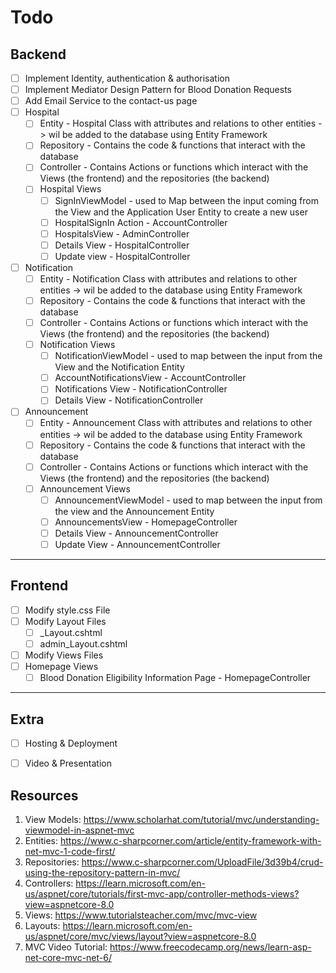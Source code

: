 # Todo

## Backend 
- [ ] Implement Identity, authentication & authorisation 
- [ ] Implement Mediator Design Pattern for Blood Donation Requests 
- [ ] Add Email Service to the contact-us page
- [ ] Hospital 
	- [ ] Entity - Hospital Class with attributes and relations to other entities -> wil be added to the database using Entity Framework 
	- [ ] Repository - Contains the code & functions that interact with the database
	- [ ] Controller - Contains Actions or functions which interact with the Views (the frontend) and the repositories (the backend)
	- [ ] Hospital Views
		- [ ] SignInViewModel - used to Map between the input coming from the View and the Application User Entity to create a new user
		- [ ] HospitalSignIn Action - AccountController
		- [ ] HospitalsView - AdminController
		- [ ] Details View - HospitalController
		- [ ] Update view - HospitalController
- [ ] Notification
	- [ ] Entity - Notification Class with attributes and relations to other entities -> wil be added to the database using Entity Framework
	- [ ] Repository - Contains the code & functions that interact with the database
	- [ ] Controller - Contains Actions or functions which interact with the Views (the frontend) and the repositories (the backend)
	- [ ] Notification Views
		- [ ] NotificationViewModel - used to map between the input from the View and the Notification Entity 
		- [ ] AccountNotificationsView - AccountController
		- [ ] Notifications View - NotificationController
		- [ ] Details View - NotificationController

- [ ] Announcement
	- [ ] Entity - Announcement Class with attributes and relations to other entities -> wil be added to the database using Entity Framework 
	- [ ] Repository - Contains the code & functions that interact with the database
	- [ ] Controller - Contains Actions or functions which interact with the Views (the frontend) and the repositories (the backend)
	- [ ] Announcement Views
		- [ ] AnnouncementViewModel - used to map between the input from the view and the Announcement Entity
		- [ ] AnnouncementsView - HomepageController
		- [ ] Details View - AnnouncementController
		- [ ] Update View - AnnouncementController 
---
## Frontend 
- [ ] Modify style.css File
- [ ] Modify Layout Files
	- [ ] _Layout.cshtml
	- [ ] admin_Layout.cshtml
- [ ] Modify Views Files
- [ ] Homepage Views
	- [ ] Blood Donation Eligibility Information Page - HomepageController
---
## Extra 
- [ ] Hosting & Deployment 
- [ ] Video & Presentation 


## Resources 
1. View Models: https://www.scholarhat.com/tutorial/mvc/understanding-viewmodel-in-aspnet-mvc
2. Entities: https://www.c-sharpcorner.com/article/entity-framework-with-net-mvc-1-code-first/
3. Repositories: https://www.c-sharpcorner.com/UploadFile/3d39b4/crud-using-the-repository-pattern-in-mvc/
4. Controllers: https://learn.microsoft.com/en-us/aspnet/core/tutorials/first-mvc-app/controller-methods-views?view=aspnetcore-8.0
5. Views: https://www.tutorialsteacher.com/mvc/mvc-view
6. Layouts: https://learn.microsoft.com/en-us/aspnet/core/mvc/views/layout?view=aspnetcore-8.0
7. MVC Video Tutorial: https://www.freecodecamp.org/news/learn-asp-net-core-mvc-net-6/